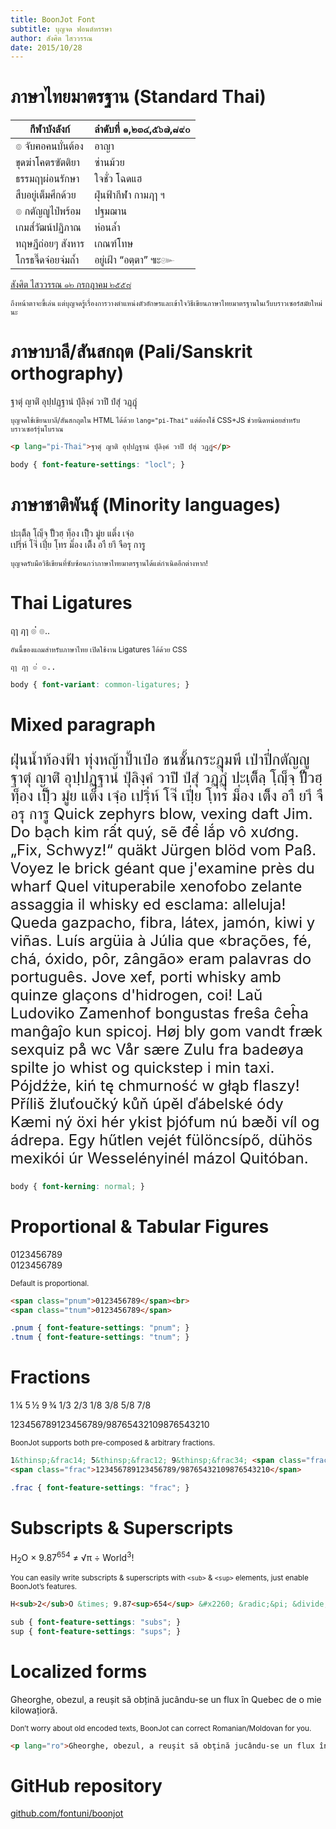 ```yaml
---
title: BoonJot Font
subtitle: บุญจด ฟอนต์หรรษา
author: สังศิต ไสววรรณ
date: 2015/10/28
---
```


# ภาษาไทยมาตรฐาน (Standard Thai)

<div class="thai-pangram poem">

กีฬาบังลังก์  | ลำดับที่ ๑,๒๓๔,๕๖๗,๘๙๐
---------------------- | -------------------------
๏ จับฅอคนบั่นต้อง   | อาญา
ขุดฆ่าโคตรฃัตติยา     | ซ่านม้วย
ธรรมฤๅผ่อนรักษา     | ใจชั่ว โฉดแฮ
สืบอยู่เต็มศึกด้วย      | ฝุ่นฟ้ากีฬา กามฦๅ ฯ
๏ กตัญญูไป่พร้อม    | ปฐมฌาน
เกมส๎วัฒน์ปฏิภาณ     | ห่อนล้ำ
ทฤษฎีถ่อยๆ สังหาร   | เกณฑ์โทษ
โกรธจี๊ดจ๋อยจ่มถ้ำ      | อยู่เฝ้า “อตฺตา” ๚ะ๛

[สังศิต ไสววรรณ ๑๒ กรกฎาคม ๒๕๕๘](https://fontuni.com/articles/2015-07-12-thai-poetgram.html)
</div>

<small>ถึงหน้าตาจะขี้เล่น แต่บุญจดรู้เรื่องการวางตำแหน่งตัวอักษรและเข้าใจวิธีเขียนภาษาไทยมาตรฐานในเว็บบราวเซอร์สมัยใหม่นะ</small>

# ภาษาบาลี/สันสกฤต (Pali/Sanskrit orthography)

<p lang="pi-Thai">ฐาตุํ ญาติํ อุปฺปฏฺฐานํ ปุํลิงฺคํ วาปิํ ปํสุํ วฏฺฏุํ</p>

<small>บุญจดใช้เขียนบาลี/สันสกฤตใน HTML ได้ด้วย `lang="pi-Thai"` แต่ต้องใช้ CSS+JS ช่วยนิดหน่อยสำหรับบราวเซอร์รุ่นโบราณ</small>

~~~html
<p lang="pi-Thai">ฐาตุํ ญาติํ อุปฺปฏฺฐานํ ปุํลิงฺคํ วาปิํ ปํสุํ วฏฺฏุํ</p>
~~~

~~~css
body { font-feature-settings: "locl"; }
~~~

# ภาษาชาติพันธุ์ (Minority languages)

ปะเฺติ็ลฺ โฺญฺ็จฺ ปั็วฮฺ ทฺ็อง เปฺิ็ว มูํย แต็่ง เจฺํอ  
เปรฺิ่ห์ โจ๊่ เปฺี่ย โฺทร ม็่อง เติ็ง อาื ยาึ จือรฺุ การฺู

<small>บุญจดรับมือวิธีเขียนที่ซับซ้อนกว่าภาษาไทยมาตรฐานได้แต่กำเนิดอีกต่างหาก!</small>

# Thai Ligatures

ฤๅ ฦๅ ๏่่ ๏..

<small>อันนี้ของแถมสำหรับภาษาไทย เปิดใช้งาน Ligatures ได้ด้วย CSS</small>

~~~
ฤๅ ฦๅ ๏่่ ๏..
~~~

~~~css
body { font-variant: common-ligatures; }
~~~

# Mixed paragraph

<p style="font-size:24px; text-align:left;">
ฝุ่นน้ำท้องฟ้า ทุ่งหญ้าป้ำเป๋อ ชนชั้นกระฎุมพี เป่าปี่กตัญญู <span lang="pi-Thai">ฐาตุํ ญาติํ อุปฺปฏฺฐานํ ปุํลิงฺคํ วาปิํ ปํสุํ วฏฺฏุํ</span> ปะเฺติ็ลฺ โฺญฺ็จฺ ปั็วฮฺ ทฺ็อง เปฺิ็ว มูํย แต็่ง เจฺํอ เปรฺิ่ห์ โจ๊่ เปฺี่ย โฺทร ม็่อง เติ็ง อาื ยาึ จือรฺุ การฺู Quick zephyrs blow, vexing daft Jim. Do bạch kim rất quý, sẽ để lắp vô xương. „Fix, Schwyz!“ quäkt Jürgen blöd vom Paß. Voyez le brick géant que j'examine près du wharf Quel vituperabile xenofobo zelante assaggia il whisky ed esclama: alleluja! Queda gazpacho, fibra, látex, jamón, kiwi y viñas. Luís argüia à Júlia que «brações, fé, chá, óxido, pôr, zângão» eram palavras do português. Jove xef, porti whisky amb quinze glaçons d'hidrogen, coi! Laŭ Ludoviko Zamenhof bongustas freŝa ĉeĥa manĝaĵo kun spicoj. Høj bly gom vandt fræk sexquiz på wc Vår sære Zulu fra badeøya spilte jo whist og quickstep i min taxi. Pójdźże, kiń tę chmurność w głąb flaszy! Příliš žluťoučký kůň úpěl ďábelské ódy Kæmi ný öxi hér ykist þjófum nú bæði víl og ádrepa. Egy hűtlen vejét fülöncsípő, dühös mexikói úr Wesselényinél mázol Quitóban.
</p>

~~~css
body { font-kerning: normal; }
~~~

# Proportional & Tabular Figures

<span class="pnum">0123456789</span><br>
<span class="tnum">0123456789</span>

<small>Default is proportional.</small>

~~~html
<span class="pnum">0123456789</span><br>
<span class="tnum">0123456789</span>
~~~

~~~css
.pnum { font-feature-settings: "pnum"; }
.tnum { font-feature-settings: "tnum"; }
~~~

# Fractions

1&thinsp;&frac14; 5&thinsp;&frac12; 9&thinsp;&frac34; <span class="frac">1/3 2/3 1/8 3/8 5/8 7/8</span>

<p class="frac">
  123456789123456789/98765432109876543210
</p>

<small>BoonJot supports both pre-composed & arbitrary fractions.</small>

~~~html
1&thinsp;&frac14; 5&thinsp;&frac12; 9&thinsp;&frac34; <span class="frac">1/3 2/3 1/8 3/8 5/8 7/8</span>
<span class="frac">123456789123456789/98765432109876543210</span>
~~~

~~~css
.frac { font-feature-settings: "frac"; }
~~~

# Subscripts & Superscripts

H<sub>2</sub>O &times; 9.87<sup>654</sup> &#x2260; &radic;&pi; &divide; World<sup>3</sup>!

<small>You can easily write subscripts & superscripts with `<sub>` & `<sup>` elements, just enable BoonJot&rsquo;s features.</small>

~~~html
H<sub>2</sub>O &times; 9.87<sup>654</sup> &#x2260; &radic;&pi; &divide; World<sup>3</sup>!
~~~

~~~css
sub { font-feature-settings: "subs"; }
sup { font-feature-settings: "sups"; }
~~~

# Localized forms

<p lang="ro">Gheorghe, obezul, a reuşit să obţină jucându-se un flux în Quebec de o mie kilowaţioră.</p>

<small>Don&rsquo;t worry about old encoded texts, BoonJot can correct Romanian/Moldovan for you.</small>

~~~html
<p lang="ro">Gheorghe, obezul, a reuşit să obţină jucându-se un flux în Quebec de o mie kilowaţioră.</p>
~~~

# GitHub repository

[github.com/fontuni/boonjot](https://github.com/fontuni/boonjot)
